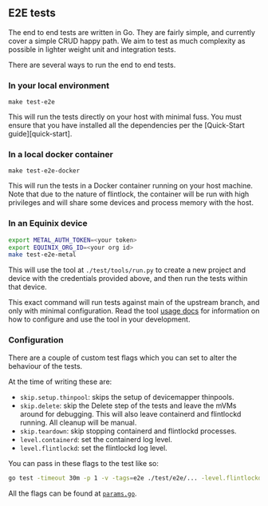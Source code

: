 ## E2E tests

The end to end tests are written in Go.
They are fairly simple, and currently cover a simple CRUD happy path.
We aim to test as much complexity as possible in lighter weight unit and
integration tests.

There are several ways to run the end to end tests.

### In your local environment

```
make test-e2e
```

This will run the tests directly on your host with minimal fuss.
You must ensure that you have installed all the dependencies per the
[Quick-Start guide][quick-start].

### In a local docker container

```
make test-e2e-docker
```

This will run the tests in a Docker container running on your host machine.
Note that due to the nature of flintlock, the container will be run with
high privileges and will share some devices and process memory with the host.

### In an Equinix device

```bash
export METAL_AUTH_TOKEN=<your token>
export EQUINIX_ORG_ID=<your org id>
make test-e2e-metal
```

This will use the tool at `./test/tools/run.py` to create a new project and device
with the credentials provided above, and then run the tests within that device.

This exact command will run tests against main of the upstream branch, and only with
minimal configuration. Read the tool [usage docs](test/tools/README.md) for information
on how to configure and use the tool in your development.

### Configuration

There are a couple of custom test flags which you can set to alter the behaviour
of the tests.

At the time of writing these are:
- `skip.setup.thinpool`: skips the setup of devicemapper thinpools.
- `skip.delete`: skip the Delete step of the tests and leave the mVMs around for debugging.
  This will also leave containerd and flintlockd running. All cleanup will be manual.
- `skip.teardown`: skip stopping containerd and flintlockd processes.
- `level.containerd`: set the containerd log level.
- `level.flintlockd`: set the flintlockd log level.

You can pass in these flags to the test like so:

```bash
go test -timeout 30m -p 1 -v -tags=e2e ./test/e2e/... -level.flintlockd=9
```

All the flags can be found at [`params.go`](test/e2e/utils/params.go).
